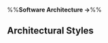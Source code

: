 <link rel="stylesheet" href="{{baseUrl}}/css/textbook.css">

<div class="website-content">

%%**Software Architecture →**%%

## Architectural Styles

<div id="main">

<include src="./introduction/topicPanel.md" />
<include src="./nTier/topicPanel.md" />
<include src="./clientServer/topicPanel.md" />
<include src="./transactionProcessing/topicPanel.md" />
<include src="./serviceOriented/topicPanel.md" />
<include src="./eventDriven/topicPanel.md" />
<include src="./more/topicPanel.md" />

</div>

</div>
